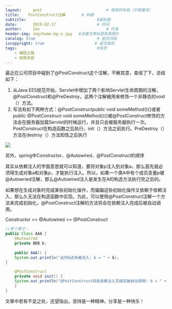 ```yaml
---
layout:     post             				# 使用的布局（不需要改）
title:	  PostConstruct注解		# 标题 
subtitle:    			  				#副标题
date:       2019-02-17					# 时间
author:     Ian                  			# 作者
header-img: img/home-bg-o.jpg	#这篇文章标题背景图片
catalog: true                        	# 是否归档
iscopyright: true                      # 是否版权
tags:                              		#标签
    - 编程之路
    - 自我总结
---
```


最近在公司项目中碰到了@PostConstruct这个注解，不解其意，查阅了下，总结如下：
1. 从Java EE5规范开始，Servlet中增加了两个影响Servlet生命周期的注解，@PostConstruct和@PreDestroy，这两个注解被用来修饰一个非静态的void（）方法。
2. 写法有如下两种方式：@PostConstructpublic void someMethod(){}或者public @PostConstruct void someMethod(){}被@PostConstruct修饰的方法会在服务器加载Servlet的时候运行，并且只会被服务器执行一次。PostConstruct在构造函数之后执行，init（）方法之前执行。PreDestroy（）方法在destroy（）方法知性之后执行

![](http://uniquezhangqi.oss-cn-shenzhen.aliyuncs.com/blog/2019-02-17-%40PostConstruct.png)

另外，spring中Constructor、@Autowired、@PostConstruct的顺序


其实从依赖注入的字面意思就可以知道，要将对象p注入到对象a，那么首先就必须得生成对象a和对象p，才能执行注入。所以，如果一个类A中有个成员变量p被@Autowried注解，那么@Autowired注入是发生在A的构造方法执行完之后的。


如果想在生成对象时完成某些初始化操作，而偏偏这些初始化操作又依赖于依赖注入，那么久无法在构造函数中实现。为此，可以使用@PostConstruct注解一个方法来完成初始化，@PostConstruct注解的方法将会在依赖注入完成后被自动调用。


Constructor >> @Autowired >> @PostConstruct

```java
//举个栗子：
public Class AAA {    
	@Autowired    
	private BBB b;    
	
	public AAA() {       
    System.out.println("此时b还未被注入: b = " + b);    
}    		

	@PostConstruct   
    private void init() {        
    System.out.println("@PostConstruct将在依赖注入完成后被自动调用: b = " + b);    
    }
}

```


文章中若有不足之处，还望指出。坚持是一种精神，分享是一种快乐！
